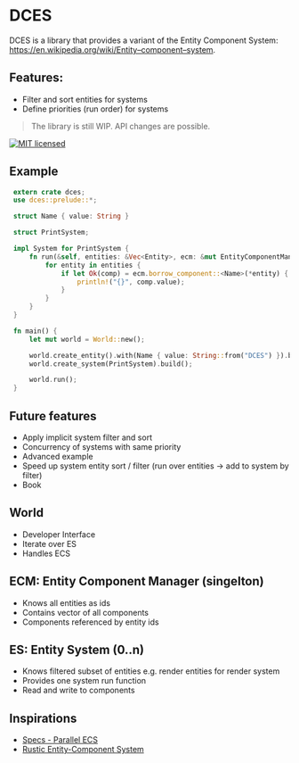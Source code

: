 # DCES

DCES is a library that provides a variant of the Entity Component System: https://en.wikipedia.org/wiki/Entity–component–system.

## Features:

* Filter and sort entities for systems
* Define priorities (run order) for systems

> The library is still WIP. API changes are possible.

[![MIT licensed](https://img.shields.io/badge/license-MIT-blue.svg)](./LICENSE)

## Example

```rust
 extern crate dces;
 use dces::prelude::*;

 struct Name { value: String }

 struct PrintSystem;

 impl System for PrintSystem {
     fn run(&self, entities: &Vec<Entity>, ecm: &mut EntityComponentManager) {
         for entity in entities {
             if let Ok(comp) = ecm.borrow_component::<Name>(*entity) {
                 println!("{}", comp.value);
             }
         }
     }
 }

 fn main() {
     let mut world = World::new();

     world.create_entity().with(Name { value: String::from("DCES") }).build();
     world.create_system(PrintSystem).build();

     world.run();
 }
```

## Future features

* Apply implicit system filter and sort
* Concurrency of systems with same priority
* Advanced example
* Speed up system entity sort / filter (run over entities -> add to system by filter)
* Book

## World

* Developer Interface
* Iterate over ES
* Handles ECS

## ECM: Entity Component Manager (singelton)

* Knows all entities as ids
* Contains vector of all components
* Components referenced by entity ids

## ES: Entity System (0..n)

* Knows filtered subset of entities e.g. render entities for render system
* Provides one system run function
* Read and write to components

## Inspirations

* [Specs - Parallel ECS](https://github.com/slide-rs/specs)
* [Rustic Entity-Component System](https://github.com/AndyBarron/rustic-ecs)
